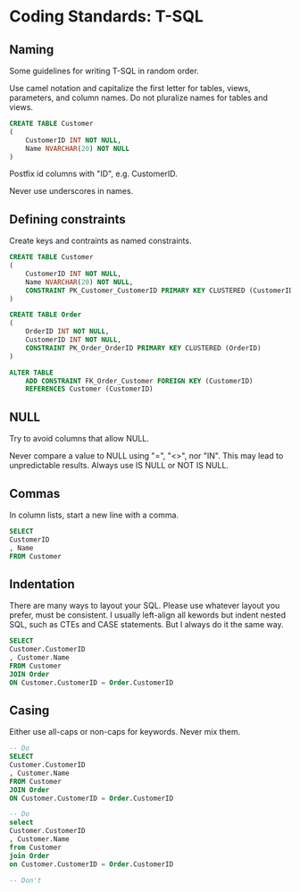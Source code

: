 # 

# 

# Coding Standards: T-SQL

## Naming

Some guidelines for writing T-SQL in random order.

Use camel notation and capitalize the first letter for tables, views, parameters, and column names.  Do not pluralize names for tables and views.

```sql
CREATE TABLE Customer
(
    CustomerID INT NOT NULL,
    Name NVARCHAR(20) NOT NULL
)
```

Postfix id columns with "ID", e.g. CustomerID.

Never use underscores in names.

## Defining constraints

Create keys and contraints as named constraints.

```sql
CREATE TABLE Customer
(
    CustomerID INT NOT NULL,
    Name NVARCHAR(20) NOT NULL,
    CONSTRAINT PK_Customer_CustomerID PRIMARY KEY CLUSTERED (CustomerID)
)

CREATE TABLE Order
(
    OrderID INT NOT NULL,
    CustomerID INT NOT NULL,
    CONSTRAINT PK_Order_OrderID PRIMARY KEY CLUSTERED (OrderID)
)

ALTER TABLE 
    ADD CONSTRAINT FK_Order_Customer FOREIGN KEY (CustomerID)     
    REFERENCES Customer (CustomerID)
```

## NULL

Try to avoid columns that allow NULL.

Never compare a value to NULL using "=", "&lt;&gt;", nor "IN".  This may lead to unpredictable results.  Always use IS NULL or NOT IS NULL.

## Commas

In column lists, start a new line with a comma.

```sql
SELECT
CustomerID
, Name
FROM Customer
```

## Indentation

There are many ways to layout your SQL. Please use whatever layout you prefer, must be consistent.  I usually left-align all kewords but indent nested SQL, such as CTEs and CASE statements.  But I always do it the same way.

```sql
SELECT
Customer.CustomerID
, Customer.Name
FROM Customer
JOIN Order
ON Customer.CustomerID = Order.CustomerID
```

## Casing

Either use all-caps or non-caps for keywords.  Never mix them.

```sql
-- Do
SELECT
Customer.CustomerID
, Customer.Name
FROM Customer
JOIN Order
ON Customer.CustomerID = Order.CustomerID

-- Do
select
Customer.CustomerID
, Customer.Name
from Customer
join Order
on Customer.CustomerID = Order.CustomerID

-- Don't
```



